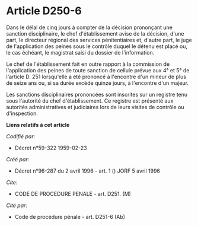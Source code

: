 # Article D250-6

Dans le délai de cinq jours à compter de la décision prononçant une sanction disciplinaire, le chef d'établissement avise de
la décision, d'une part, le directeur régional des services pénitentiaires et, d'autre part, le juge de l'application des
peines sous le contrôle duquel le détenu est placé ou, le cas échéant, le magistrat saisi du dossier de l'information.

Le chef de l'établissement fait en outre rapport à la commission de l'application des peines de toute sanction de cellule
prévue aux 4° et 5° de l'article D. 251 lorsqu'elle a été prononcé à l'encontre d'un mineur de plus de seize ans ou, si sa
durée excède quinze jours, à l'encontre d'un majeur.

Les sanctions disciplinaires prononcées sont inscrites sur un registre tenu sous l'autorité du chef d'établissement. Ce
registre est présenté aux autorités administratives et judiciaires lors de leurs visites de contrôle ou d'inspection.

**Liens relatifs à cet article**

_Codifié par_:

  - Décret n°59-322 1959-02-23

_Créé par_:

  - Décret n°96-287 du 2 avril 1996 - art. 1 () JORF 5 avril 1996

_Cite_:

  - CODE DE PROCEDURE PENALE - art. D251. (M)

_Cité par_:

  - Code de procédure pénale - art. D251-6 (Ab)
